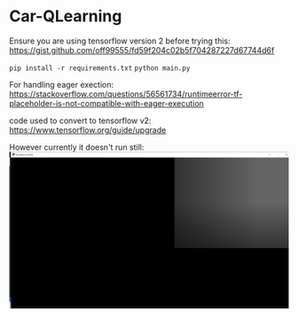 # Car-QLearning

Ensure you are using tensorflow version 2 before trying this: https://gist.github.com/off99555/fd59f204c02b5f704287227d67744d6f

`pip install -r requirements.txt`
`python main.py`

For handling eager exection:
<https://stackoverflow.com/questions/56561734/runtimeerror-tf-placeholder-is-not-compatible-with-eager-execution>

code used to convert to tensorflow v2: https://www.tensorflow.org/guide/upgrade

However currently it doesn't run still:
![error](error.png)